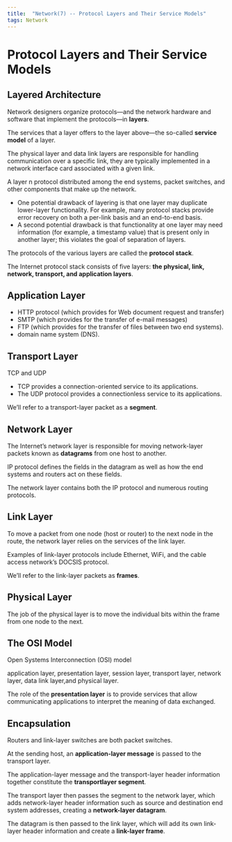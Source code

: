 ```yaml
---
title:  "Network(7) -- Protocol Layers and Their Service Models"
tags: Network
---
```


# Protocol Layers and Their Service Models

## Layered Architecture

Network designers organize protocols—and the network hardware and software that implement the protocols—in **layers**.

The services that a layer offers to the layer above—the so-called **service model** of a layer.

The physical layer and data link layers are responsible for handling communication over a specific link, they are typically implemented in a network interface card associated with a given link.

A layer n protocol distributed among the end systems, packet switches, and other components that make up the network.

* One potential drawback of layering is that one layer may duplicate lower-layer functionality. For example, many protocol stacks provide error recovery on both a per-link basis and an end-to-end basis.
* A second potential drawback is that functionality at one layer may need information (for example, a timestamp value) that is present only in another layer; this violates the goal of separation of layers.

The protocols of the various layers are called the **protocol stack**.

The Internet protocol stack consists of five layers: **the physical, link, network, transport, and application layers**.

## Application Layer

* HTTP protocol (which provides for Web document request and transfer)
* SMTP (which provides for the transfer of e-mail messages)
* FTP (which provides for the transfer of files between two end systems).
* domain name system (DNS).

## Transport Layer

TCP and UDP

* TCP provides a connection-oriented service to its applications.
* The UDP protocol provides a connectionless service to its applications.

We’ll refer to a transport-layer packet as a **segment**.

## Network Layer

The Internet’s network layer is responsible for moving network-layer packets known as **datagrams** from one host to another.

IP protocol defines the fields in the datagram as well as how the end systems and routers act on these fields.

The network layer contains both the IP protocol and numerous routing protocols.

## Link Layer

To move a packet from one node (host or router) to the next node in the route, the network layer relies on the services of the link layer.

Examples of link-layer protocols include Ethernet, WiFi, and the cable access network’s DOCSIS protocol.

We’ll refer to the link-layer packets as **frames**.

## Physical Layer

The job of the physical layer is to move the individual bits within the frame from one node to the
next.

## The OSI Model

Open Systems Interconnection (OSI) model

application layer, presentation layer, session layer, transport layer, network layer, data link layer,and physical layer.

The role of the **presentation layer** is to provide services that allow communicating applications to interpret the meaning of data exchanged.

## Encapsulation

Routers and link-layer switches are both packet switches.

At the sending host, an **application-layer message** is passed to the transport layer.

The application-layer message and the transport-layer header information together constitute the **transportlayer segment**.

The transport layer then passes the segment to the network layer, which adds network-layer header information such as source and destination end system addresses, creating a **network-layer datagram**.

The datagram is then passed to the link layer, which will add its own link-layer header information and create a **link-layer frame**.
